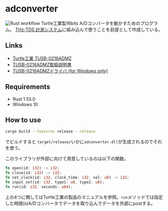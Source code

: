 # adconverter
![Rust workflow](https://github.com/Hayashi-Yudai/adconverter/actions/workflows/rust.yml/badge.svg)
Turtle工業製16bits A/Dコンバータを動かすためのプログラム。
[THz-TDS 計測システム](https://github.com/Hayashi-Yudai/scan_system)に組み込んで使うことを前提として作成している。

## Links

- [Turtle工業 TUSB-0216ADMZ](https://www.turtle-ind.co.jp/products/ad-converters/tusb-0216admz/)
- [TUSB-0216ADMZ取扱説明書](https://www.turtle-ind.co.jp/download/manual/)
- [TUSB-0216ADMZドライバ (for Windows only)](https://www.turtle-ind.co.jp/download/win7_8_10/)

## Requirements
- Rust 1.55.0
- Windows 10

## How to use

```bash
cargo build --features release --release
```

でビルドすると `target/release/`いかに`adconverter.dll`が生成されるのでそれを使う。

このライブラリが外部に向けて用意しているのは以下の関数。

```rust
fn open(id: i32) -> i32;
fn close(id: i32) -> i32;
fn set_clock(id: i32, clock_time: i32, sel: u8) -> i32;
fn input_set(id: i32, type1: u8, type2: u8);
fn run(id: i32, seconds: u64);
```

上の4つに関してはTurtle工業の製品のマニュアルを参照。`run`メソッドでは指定した時間(s)A/Dコンバータでデータを取り込んでデータを外部にpostする。
